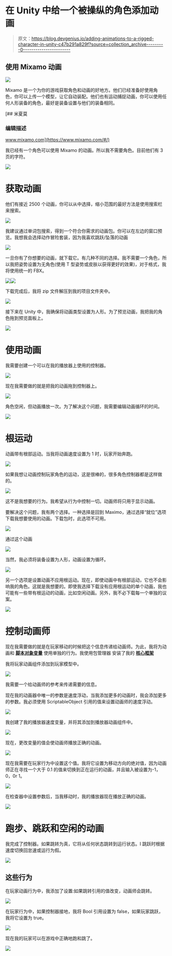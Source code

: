 # 在 Unity 中给一个被操纵的角色添加动画

> 原文：<https://blog.devgenius.io/adding-animations-to-a-rigged-character-in-unity-c47b291a829f?source=collection_archive---------0----------------------->

## 使用 Mixamo 动画

![](img/3c10f2f51387244fa912a9fa345b3897.png)

Mixamo 是一个为你的游戏获取角色和动画的好地方。他们已经准备好使用角色，你可以上传一个模型，让它自动装配。他们也有运动捕捉动画，你可以使用任何人形装备的角色，最好是装备设置与他们的装备相同。

 [## 米夏莫

### 编辑描述

www.mixamo.com](https://www.mixamo.com/#/) 

我已经有一个角色可以使用 Mixamo 的动画。所以我不需要角色。目前他们有 3 页的字符。

![](img/6827ea4a4cea763316356b90355fb53f.png)

# 获取动画

他们有接近 2500 个动画，你可以从中选择，缩小范围的最好方法是使用搜索栏来搜索。

![](img/650020f9bf492fd48ad57a1afd806714.png)

我建议通过单词包搜索，得到一个符合你需求的动画包。你可以在左边的窗口预览。我想我会选择动作冒险套装，因为我喜欢跳跃/坠落的动画

![](img/2870b35aefa40b555a8c8a6336f5503f.png)

一旦你有了你想要的动画，就下载它。有几种不同的选择。我不需要一个角色，所以我把姿势设置为无角色(使用 T 型姿势或皮肤以获得更好的效果)，对于格式，我将使用统一的 FBX。

![](img/5b263800f5976d3d0adc9099ea87f810.png)![](img/7d117409a0d470765f6dcc9e31d7c442.png)

下载完成后，我将 zip 文件解压到我的项目文件夹中。

![](img/f40e0fef817ee7c64fb612b540b8b747.png)

接下来在 Unity 中，我确保将动画类型设置为人形。为了预览动画，我把我的角色拖到预览面板上。

![](img/10ebbeefa358af6b8e7bce3329ed8303.png)

# 使用动画

我需要创建一个可以在我的播放器上使用的控制器。

![](img/dc3610d9a55893d189858e63c70374c8.png)

现在我需要做的就是把我的动画拖到控制器上。

![](img/576be7301f59f6ae01f4192e43e54c9f.png)

角色空闲，但动画播放一次。为了解决这个问题，我需要编辑动画循环的时间。

![](img/5163491dc55afc0a52db7712985c60df.png)

# 根运动

动画带有根部运动。当我将动画速度设置为 1 时，玩家开始奔跑。

![](img/8b5f7b404d87b165a913b5d78a24d034.png)

如果我想让动画控制玩家角色的运动，这是很棒的，很多角色控制器都是这样做的。

![](img/d3618bd78244f8c6df1aea74fb1004bd.png)

这不是我想要的行为。我希望从行为中控制一切。动画师将只用于显示动画。

要解决这个问题，我有两个选择。一种选择是回到 Maximo，通过选择“就位”选项下载我想要使用的动画。下载包时，此选项不可用。

![](img/fe7a8aad119bc6cafc6ef2e737a430c0.png)

通过这个动画

![](img/b9cab23e0d1919a8612052dcc6df96ab.png)

当然，我必须将装备设置为人形，动画设置为循环。

![](img/21a69eb20eaf4cac53bd94d341cb2afc.png)

另一个选项是设置动画不应用根运动。现在，即使动画中有根部运动，它也不会影响我的角色。这就是我想要的。即使我选择下载没有应用根运动的单个动画，我也可能有一些带有根运动的动画，比如空闲动画。另外，我不必下载每一个单独的议案。

![](img/94077536ae9307c8cf87054c0b7db9a6.png)

# 控制动画师

现在我需要做的就是在玩家移动的时候把这个信息传递给动画师。为此，我将为动画和 [**脚本对象变量**](/script-communication-in-unity-using-scriptable-objects-ad2ef0d99c59) 使用单独的行为。我使用包管理器 安装了我的 [**核心框架**](/creating-custom-packages-for-use-in-unity-7dfbaa49e4b4)

我将玩家动画组件添加到玩家模型中。

![](img/1addb78bf4c813f0fdffe3d89dfddccf.png)

我需要一个给动画师的参考来传递需要的信息。

现在我的动画器中唯一的参数是速度浮动，当我添加更多的动画时，我会添加更多的参数。我必须使用 ScriptableObject 引用的值来设置动画师的速度浮动。

![](img/6f4ed76f0fe8228ddd30ca98137e6f1b.png)

我创建了我的播放器速度变量，并将其添加到播放器动画组件中。

![](img/5f89ee3621b2af23c2ea0d9c085af613.png)

现在，更改变量的值会使动画师播放正确的动画。

![](img/b9fc4209d45794ed0cffa0a0a104c229.png)

现在我需要在玩家行为中设置这个值。我将它设置为移动方向的绝对值，因为动画师正在寻找一个大于 0.1 的值来切换到正在运行的动画，并且输入被设置为-1，0，0r 1。

![](img/305ef221fa9163cd5f77e81e71ef2c96.png)

在检查器中设置参数后，当我移动时，我的播放器现在播放正确的动画。

![](img/a60c26740be0f88e9485356eb130bb0e.png)

# 跑步、跳跃和空闲的动画

我完成了控制器。如果跳转为真，它将从任何状态跳转到运行状态。I 跳跃时根据速度切换回怠速或运行为假。

![](img/e802c511d360fce370b501ceb1b8164d.png)

## 这些行为

在玩家动画行为中，我添加了设置:如果跳转引用的值改变，动画师会跳转。

![](img/b8606e80ec117273d5b919e531c09e69.png)

在玩家行为中，如果控制器接地，我将 Bool 引用设置为 false，如果玩家跳跃，我将它设置为 true。

![](img/9c5896e348d3e197b6c9f8c8e87f9bb7.png)

现在我的玩家可以在游戏中正确地跑和跳了。

![](img/bd43e41f5234d05fda4b91501c8c69ee.png)